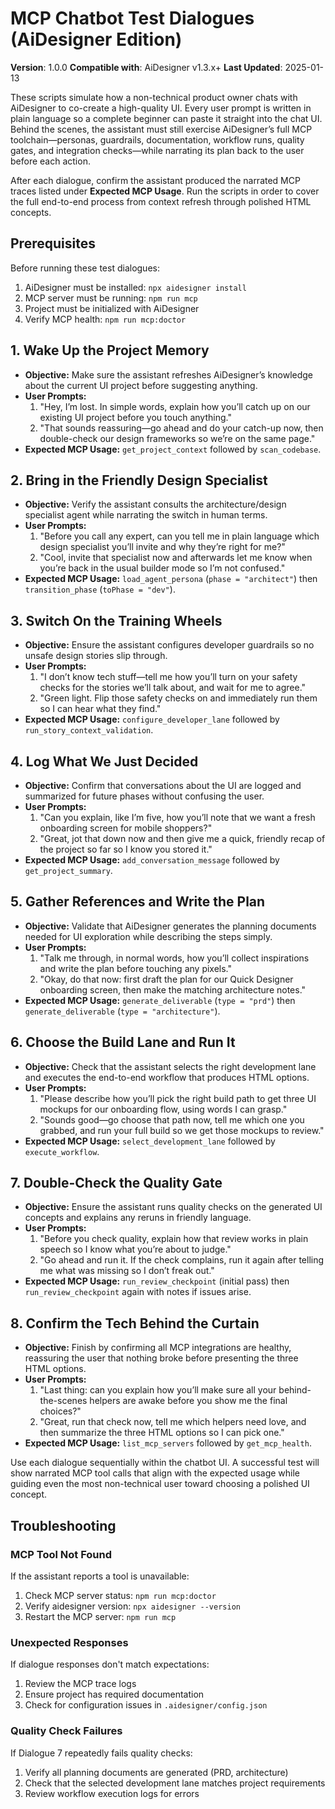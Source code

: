 # MCP Chatbot Test Dialogues (AiDesigner Edition)

**Version**: 1.0.0
**Compatible with**: AiDesigner v1.3.x+
**Last Updated**: 2025-01-13

These scripts simulate how a non-technical product owner chats with AiDesigner to co-create a high-quality UI. Every user prompt
is written in plain language so a complete beginner can paste it straight into the chat UI. Behind the scenes, the assistant must
still exercise AiDesigner’s full MCP toolchain—personas, guardrails, documentation, workflow runs, quality gates, and integration
checks—while narrating its plan back to the user before each action.

After each dialogue, confirm the assistant produced the narrated MCP traces listed under **Expected MCP Usage**. Run the scripts in
order to cover the full end-to-end process from context refresh through polished HTML concepts.

## Prerequisites

Before running these test dialogues:
1. AiDesigner must be installed: `npx aidesigner install`
2. MCP server must be running: `npm run mcp`
3. Project must be initialized with AiDesigner
4. Verify MCP health: `npm run mcp:doctor`

## 1. Wake Up the Project Memory

- **Objective:** Make sure the assistant refreshes AiDesigner’s knowledge about the current UI project before suggesting anything.
- **User Prompts:**
  1. "Hey, I’m lost. In simple words, explain how you’ll catch up on our existing UI project before you touch anything."
  2. "That sounds reassuring—go ahead and do your catch-up now, then double-check our design frameworks so we’re on the same page."
- **Expected MCP Usage:** `get_project_context` followed by `scan_codebase`.

## 2. Bring in the Friendly Design Specialist

- **Objective:** Verify the assistant consults the architecture/design specialist agent while narrating the switch in human terms.
- **User Prompts:**
  1. "Before you call any expert, can you tell me in plain language which design specialist you’ll invite and why they’re right for me?"
  2. "Cool, invite that specialist now and afterwards let me know when you’re back in the usual builder mode so I’m not confused."
- **Expected MCP Usage:** `load_agent_persona` (`phase = "architect"`) then `transition_phase` (`toPhase = "dev"`).

## 3. Switch On the Training Wheels

- **Objective:** Ensure the assistant configures developer guardrails so no unsafe design stories slip through.
- **User Prompts:**
  1. "I don’t know tech stuff—tell me how you’ll turn on your safety checks for the stories we’ll talk about, and wait for me to agree."
  2. "Green light. Flip those safety checks on and immediately run them so I can hear what they find."
- **Expected MCP Usage:** `configure_developer_lane` followed by `run_story_context_validation`.

## 4. Log What We Just Decided

- **Objective:** Confirm that conversations about the UI are logged and summarized for future phases without confusing the user.
- **User Prompts:**
  1. "Can you explain, like I’m five, how you’ll note that we want a fresh onboarding screen for mobile shoppers?"
  2. "Great, jot that down now and then give me a quick, friendly recap of the project so far so I know you stored it."
- **Expected MCP Usage:** `add_conversation_message` followed by `get_project_summary`.

## 5. Gather References and Write the Plan

- **Objective:** Validate that AiDesigner generates the planning documents needed for UI exploration while describing the steps simply.
- **User Prompts:**
  1. "Talk me through, in normal words, how you’ll collect inspirations and write the plan before touching any pixels."
  2. "Okay, do that now: first draft the plan for our Quick Designer onboarding screen, then make the matching architecture notes."
- **Expected MCP Usage:** `generate_deliverable` (`type = "prd"`) then `generate_deliverable` (`type = "architecture"`).

## 6. Choose the Build Lane and Run It

- **Objective:** Check that the assistant selects the right development lane and executes the end-to-end workflow that produces HTML options.
- **User Prompts:**
  1. "Please describe how you’ll pick the right build path to get three UI mockups for our onboarding flow, using words I can grasp."
  2. "Sounds good—go choose that path now, tell me which one you grabbed, and run your full build so we get those mockups to review."
- **Expected MCP Usage:** `select_development_lane` followed by `execute_workflow`.

## 7. Double-Check the Quality Gate

- **Objective:** Ensure the assistant runs quality checks on the generated UI concepts and explains any reruns in friendly language.
- **User Prompts:**
  1. "Before you check quality, explain how that review works in plain speech so I know what you’re about to judge."
  2. "Go ahead and run it. If the check complains, run it again after telling me what was missing so I don’t freak out."
- **Expected MCP Usage:** `run_review_checkpoint` (initial pass) then `run_review_checkpoint` again with notes if issues arise.

## 8. Confirm the Tech Behind the Curtain

- **Objective:** Finish by confirming all MCP integrations are healthy, reassuring the user that nothing broke before presenting the three HTML options.
- **User Prompts:**
  1. "Last thing: can you explain how you’ll make sure all your behind-the-scenes helpers are awake before you show me the final choices?"
  2. "Great, run that check now, tell me which helpers need love, and then summarize the three HTML options so I can pick one."
- **Expected MCP Usage:** `list_mcp_servers` followed by `get_mcp_health`.

Use each dialogue sequentially within the chatbot UI. A successful test will show narrated MCP tool calls that align with the expected usage while guiding even the most non-technical user toward choosing a polished UI concept.

## Troubleshooting

### MCP Tool Not Found
If the assistant reports a tool is unavailable:
1. Check MCP server status: `npm run mcp:doctor`
2. Verify aidesigner version: `npx aidesigner --version`
3. Restart the MCP server: `npm run mcp`

### Unexpected Responses
If dialogue responses don't match expectations:
1. Review the MCP trace logs
2. Ensure project has required documentation
3. Check for configuration issues in `.aidesigner/config.json`

### Quality Check Failures
If Dialogue 7 repeatedly fails quality checks:
1. Verify all planning documents are generated (PRD, architecture)
2. Check that the selected development lane matches project requirements
3. Review workflow execution logs for errors
